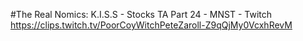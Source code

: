 #The Real Nomics: K.I.S.S - Stocks TA Part 24 - MNST - Twitch
https://clips.twitch.tv/PoorCoyWitchPeteZaroll-Z9qQjMy0VcxhRevM
